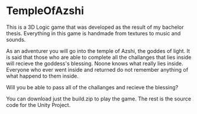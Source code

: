 # TempleOfAzshi

This is a 3D Logic game that was developed as the result of my bachelor thesis.
Everything in this game is handmade from textures to music and sounds.

As an adventurer you will go into the temple of Azshi, the goddes of light. It is said that those who are able to complete all the challanges that lies inside will recieve the goddess's blessing. Noone knows what really lies inside. Everyone who ever went inside and returned do not remember anything of what happend to them inside. 

Will you be able to pass all of the challanges and recieve the blessing?

You can download just the build.zip to play the game. The rest is the source code for the Unity Project.
